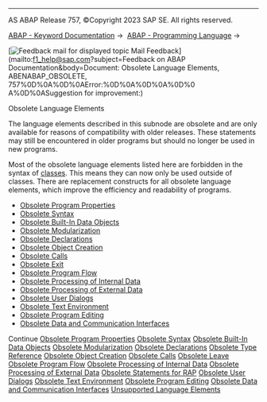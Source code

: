   

* * *

AS ABAP Release 757, ©Copyright 2023 SAP SE. All rights reserved.

[ABAP - Keyword Documentation](https://help.sap.com/doc/abapdocu_757_index_htm/7.57/en-US/abenabap.htm) →  [ABAP - Programming Language](https://help.sap.com/doc/abapdocu_757_index_htm/7.57/en-US/abenabap_reference.htm) → 

 [![](Mail.gif?object=Mail.gif&sap-language=EN "Feedback mail for displayed topic") Mail Feedback](mailto:f1_help@sap.com?subject=Feedback on ABAP Documentation&body=Document: Obsolete Language Elements, ABENABAP_OBSOLETE, 757%0D%0A%0D%0AError:%0D%0A%0D%0A%0D%0
A%0D%0ASuggestion for improvement:)

Obsolete Language Elements

The language elements described in this subnode are obsolete and are only available for reasons of compatibility with older releases. These statements may still be encountered in older programs but should no longer be used in new programs.

Most of the obsolete language elements listed here are forbidden in the syntax of [classes](https://help.sap.com/doc/abapdocu_757_index_htm/7.57/en-US/abenclass_glosry.htm "Glossary Entry"). This means they can now only be used outside of classes. There are replacement constructs for all obsolete language elements, which improve the efficiency and readability of programs.

-   [Obsolete Program Properties](https://help.sap.com/doc/abapdocu_757_index_htm/7.57/en-US/abenprogram_properties_obsolete.htm)
-   [Obsolete Syntax](https://help.sap.com/doc/abapdocu_757_index_htm/7.57/en-US/abensyntax_obsolete.htm)
-   [Obsolete Built-In Data Objects](https://help.sap.com/doc/abapdocu_757_index_htm/7.57/en-US/abenbuilt_in_obsolete.htm)
-   [Obsolete Modularization](https://help.sap.com/doc/abapdocu_757_index_htm/7.57/en-US/abenobsolete_modularization.htm)
-   [Obsolete Declarations](https://help.sap.com/doc/abapdocu_757_index_htm/7.57/en-US/abenobsolete_declarations.htm)
-   [Obsolete Object Creation](https://help.sap.com/doc/abapdocu_757_index_htm/7.57/en-US/abenassign_obsolete.htm)
-   [Obsolete Calls](https://help.sap.com/doc/abapdocu_757_index_htm/7.57/en-US/abenprogram_call_obsolete.htm)
-   [Obsolete Exit](https://help.sap.com/doc/abapdocu_757_index_htm/7.57/en-US/abenobsolete_leave.htm)
-   [Obsolete Program Flow](https://help.sap.com/doc/abapdocu_757_index_htm/7.57/en-US/abenobsolete_program_flow.htm)
-   [Obsolete Processing of Internal Data](https://help.sap.com/doc/abapdocu_757_index_htm/7.57/en-US/abendata_internal_obsolete.htm)
-   [Obsolete Processing of External Data](https://help.sap.com/doc/abapdocu_757_index_htm/7.57/en-US/abendata_storage_obsolete.htm)
-   [Obsolete User Dialogs](https://help.sap.com/doc/abapdocu_757_index_htm/7.57/en-US/abengui_obsolete.htm)
-   [Obsolete Text Environment](https://help.sap.com/doc/abapdocu_757_index_htm/7.57/en-US/abentext_environment_obsolete.htm)
-   [Obsolete Program Editing](https://help.sap.com/doc/abapdocu_757_index_htm/7.57/en-US/abenprogram_editing_obsolete.htm)
-   [Obsolete Data and Communication Interfaces](https://help.sap.com/doc/abapdocu_757_index_htm/7.57/en-US/abenextern_obsolete.htm)

Continue
[Obsolete Program Properties](https://help.sap.com/doc/abapdocu_757_index_htm/7.57/en-US/abenprogram_properties_obsolete.htm)
[Obsolete Syntax](https://help.sap.com/doc/abapdocu_757_index_htm/7.57/en-US/abensyntax_obsolete.htm)
[Obsolete Built-In Data Objects](https://help.sap.com/doc/abapdocu_757_index_htm/7.57/en-US/abenbuilt_in_obsolete.htm)
[Obsolete Modularization](https://help.sap.com/doc/abapdocu_757_index_htm/7.57/en-US/abenobsolete_modularization.htm)
[Obsolete Declarations](https://help.sap.com/doc/abapdocu_757_index_htm/7.57/en-US/abenobsolete_declarations.htm)
[Obsolete Type Reference](https://help.sap.com/doc/abapdocu_757_index_htm/7.57/en-US/abenobsolete_typing.htm)
[Obsolete Object Creation](https://help.sap.com/doc/abapdocu_757_index_htm/7.57/en-US/abenassign_obsolete.htm)
[Obsolete Calls](https://help.sap.com/doc/abapdocu_757_index_htm/7.57/en-US/abenprogram_call_obsolete.htm)
[Obsolete Leave](https://help.sap.com/doc/abapdocu_757_index_htm/7.57/en-US/abenobsolete_leave.htm)
[Obsolete Program Flow](https://help.sap.com/doc/abapdocu_757_index_htm/7.57/en-US/abenobsolete_program_flow.htm)
[Obsolete Processing of Internal Data](https://help.sap.com/doc/abapdocu_757_index_htm/7.57/en-US/abendata_internal_obsolete.htm)
[Obsolete Processing of External Data](https://help.sap.com/doc/abapdocu_757_index_htm/7.57/en-US/abendata_storage_obsolete.htm)
[Obsolete Statements for RAP](https://help.sap.com/doc/abapdocu_757_index_htm/7.57/en-US/abenrap_obsolete.htm)
[Obsolete User Dialogs](https://help.sap.com/doc/abapdocu_757_index_htm/7.57/en-US/abengui_obsolete.htm)
[Obsolete Text Environment](https://help.sap.com/doc/abapdocu_757_index_htm/7.57/en-US/abentext_environment_obsolete.htm)
[Obsolete Program Editing](https://help.sap.com/doc/abapdocu_757_index_htm/7.57/en-US/abenprogram_editing_obsolete.htm)
[Obsolete Data and Communication Interfaces](https://help.sap.com/doc/abapdocu_757_index_htm/7.57/en-US/abenextern_obsolete.htm)
[Unsupported Language Elements](https://help.sap.com/doc/abapdocu_757_index_htm/7.57/en-US/abenunsupported_obsolete.htm)